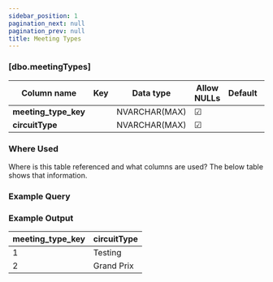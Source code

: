 ```yaml
---
sidebar_position: 1
pagination_next: null
pagination_prev: null
title: Meeting Types
---
```


### [dbo.meetingTypes]
| Column name | Key | Data type | Allow NULLs | Default | Description |
| ------- | ------- | ------- | ------- | ------- | ------- |
| **meeting_type_key** |  | NVARCHAR(MAX) | ☑ |  |  | 
| **circuitType** |  | NVARCHAR(MAX) | ☑ |  |  | 

### Where Used
Where is this table referenced and what columns are used? The below table shows that information.

### Example Query

### Example Output

 |**meeting_type_key**|**circuitType**|  
 |---|---|  
 |1|Testing|  
 |2|Grand Prix| 